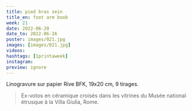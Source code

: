 ```yaml
---
title: pied bras sein
title_en: foot arm boob
week: 21
date: 2022-06-20
date_to: 2022-06-26
poster: images/021.jpg
images: [images/021.jpg]
videos: 
hashtags: [1printaweek]
instagram: 
preview: ignore
---
```




Linogravure sur papier Rive BFK, 19x20 cm, 9 tirages.

> Ex-votos en céramique croisés dans les vitrines du Musée national étrusque à la Villa Giulia, Rome.

